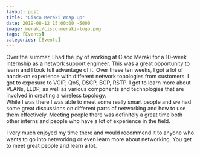 ```yaml
---
layout: post
title: "Cisco Meraki Wrap Up"
date: 2019-08-12 15:00:00 -5000
image: meraki/cisco-meraki-logo.png
tags: [Events]
categories: [Events]
---
```


Over the summer, I had the joy of working at Cisco Meraki for a 10-week internship as a network support engineer. This was a great opportunity to learn and I took full advantage of it. Over these ten weeks, I got a lot of hands-on experience with different network topologies from customers. I got to exposure to VOIP, QoS, DSCP, BGP, RSTP. I got to learn more about VLANs, LLDP, as well as various components and technologies that are involved in creating a wireless topology.  
While I was there I was able to meet some really smart people and we had some great discussions on different parts of networking and how to use them effectively. Meeting people there was definitely a great time both other interns and people who have a lot of experience in the field.  

I very much enjoyed my time there and would recommend it to anyone who wants to go into networking or even learn more about networking. You get to meet great people and learn a lot.
